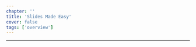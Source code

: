 ```yaml
---
chapter: ''
title: 'Slides Made Easy'
cover: false
tags: ['overview']
---
```



---
<div class="brand"></div>